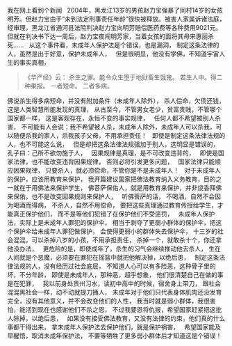 我在网上看到个新闻
&nbsp;
2004年，黑龙江13岁的男孩赵力宝强暴了同村14岁的女孩明芳。但赵力宝由于“未到法定刑事责任年龄”很快被释放。被害人家属诉诸法庭，经审理，黑龙江省通河县法院判决赵力宝向明芳赔偿医药费等各种费用9021元。
&nbsp;
但就在判决书下达一周后，赵力宝夜闯明芳家，当着女孩的面将其母宋惠丽杀死……
&nbsp;
从这个事件看，未成年人保护法是个错误，也是漏洞，
制定这条法律的人，虽然是出于好意，保护未成年人，
&nbsp;
但是很明显，他没有学佛，不知道宇宙人生的事实真相，

> 《华严经》云： 
> 杀生之罪。能令众生堕于地狱畜生饿鬼。 
> 若生人中。得二种果报。
>  一者短命。
> 二者多病。

佛说杀生得多病短命，并没有附加条件（未成年人除外），
杀人偿命，欠债还钱，
这是人类智慧所能发现的真理，
从古至今，不管男女老少，贫富贵贱，不管哪个国家都一样，
这是客观存在，永恒不变的事实规律，
&nbsp;
任何人都不希望被别人杀害，
不可能有人会说：我不希望被人杀，未成年人除外，未成年人可以杀我，可以随便杀我的家人，杀我孩子父母，不用承担责任！
&nbsp;
即使是制定这条法律法规的人，也不可能这么说，
&nbsp;
但是却把这条法律法规强加于别人，这明显是错误的，
&nbsp;
孔子曰：己所不欲勿施于人，
&nbsp;
因果规律是真理，是不可改变违背的，
&nbsp;
即使是国家法律，也不能改变违背因果规律，
否则必将引发更多问题，
&nbsp;
国家法律只能顺应因果规律，
只要杀人，就必须偿命，不管你是不是未成年人！
&nbsp;
对于未成年人的保护，应该用教育来保护，
我开篇建议国家把佛法教育纳入义务教育，目的之一就在于用佛法来保护学生，
佛菩萨保佑人，就是用教育来保护，并非烧香拜佛来保佑，也不是改变因果规则来保护人，
&nbsp;
听佛菩萨的话，
不喝酒，自然不会因为喝酒而得病，
不杀人，自然不用偿命，
要把这些真理通过教育传授给学生，才能真正保护他们，
而不是等他们犯错了在保护他们不受惩罚，
&nbsp;
未成年人保护法，实际上是未成年人罪犯的保护伞，
相当于剥夺了更弱小群体的保护伞，把这个保护伞给未成年人罪犯做保护，
会使得更弱小的群体失去保护伞，
十三岁的社会混混，可以杀掉八岁的小孩，不用承担责任，
杀掉一个，就敢杀十个，你还拿他没办法，
&nbsp;
更危险的是，即使成年了，杀生的习气会继续推动他去杀人，
生在人间就是个恶魔，必须要在罪犯在摇篮中就把他解决掉，以绝后患，
&nbsp;
制定这条法律法规的人，没有经历过社会底层，
不知道人心可以有多险恶，这种骨子里的坏，不分年龄，
即使是未成年人，那种恶，超乎想象，
他们很清楚自己在做的事是在犯罪，
&nbsp;
我以前身处贵州习水，读初中高中的时候，宿舍身上带刀，
跟社会混混黑社会一样，动不动就提刀捅人，
未成年对于他们只代表身体肌肉还没发育完全，没有其他意义，并不会改变他们的人性，
我当时就是弱小群体，我很害怕，能活到现在也感谢他们不杀之恩，
不过我要恩将仇报，希望国家赶紧把这批人除掉，以绝后患，
&nbsp;
如果没有接受佛法教育，又没有法律的约束，他们真的什么事都干得出来，
拿未成年人保护法去保护他们，就是保护祸害，
&nbsp;
希望国家能及早醒悟，取消未成年保护法，
不要等牺牲了更多弱小群体后才知道这是个错误！


